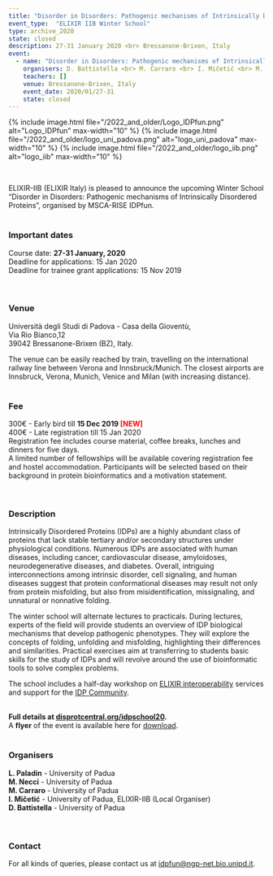 ```yaml
---
title: "Disorder in Disorders: Pathogenic mechanisms of Intrinsically Disordered Proteins"
event_type:  "ELIXIR IIB Winter School"
type: archive_2020
state: closed
description: 27-31 January 2020 <br> Bressanone-Brixen, Italy
event:
  - name: "Disorder in Disorders: Pathogenic mechanisms of Intrinsically Disordered Proteins"
    organisers: D. Battistella <br> M. Carraro <br> I. Mičetić <br> M. Necci <br> L. Paladin   
    teachers: []
    venue: Bressanone-Brixen, Italy
    event_date: 2020/01/27-31
    state: closed
---
```


{% include image.html file="/2022_and_older/Logo_IDPfun.png" alt="Logo_IDPfun" max-width="10" %}
{% include image.html file="/2022_and_older/logo_uni_padova.png" alt="logo_uni_padova" max-width="10" %}
{% include image.html file="/2022_and_older/logo_iib.png" alt="logo_iib" max-width="10" %}


<br>

ELIXIR-IIB (ELIXIR Italy) is pleased to announce the upcoming Winter School “Disorder in Disorders: Pathogenic mechanisms of Intrinsically Disordered Proteins”,
organised by MSCA-RISE IDPfun.
<br>
<br>

### Important dates
Course date: <b>27-31 January, 2020 </b> <br>
Deadline for applications:  15 Jan 2020 <br>
Deadline for trainee grant applications: 15 Nov 2019 <br>
<br>
<br>

### Venue
Università degli Studi di Padova -  Casa della Gioventù,<br>
Via Rio Bianco,12<br>
39042 Bressanone-Brixen (BZ), Italy.<br>

The venue can be easily reached by train, travelling on the international railway line between Verona and Innsbruck/Munich. The closest airports are Innsbruck, Verona, Munich, Venice and Milan (with increasing distance).
<br>
<br>

### Fee
300€ - Early bird till **15 Dec 2019 <font color='red'>[NEW]</font>**<br>
400€ - Late registration till 15 Jan 2020<br>
Registration fee includes course material, coffee breaks, lunches and dinners for five days.<br>
A limited number of fellowships will be available covering registration fee and hostel accommodation. Participants will be selected based on their background in protein bioinformatics and a motivation statement.<br>
<br>
<br>

### Description 
Intrinsically Disordered Proteins (IDPs) are a highly abundant class of proteins that lack stable tertiary and/or secondary structures under physiological conditions. Numerous IDPs are associated with human diseases, including cancer, cardiovascular disease, amyloidoses, neurodegenerative diseases, and diabetes. Overall, intriguing interconnections among intrinsic disorder, cell signaling, and human diseases suggest that protein conformational diseases may result not only from protein misfolding, but also from misidentification, missignaling, and unnatural or nonnative folding.

The winter school will alternate lectures to practicals. During lectures, experts of the field will provide students an overview of IDP biological mechanisms that develop pathogenic phenotypes. They will explore the concepts of folding, unfolding and misfolding, highlighting their differences and similarities. Practical exercises aim at transferring to students basic skills for the study of IDPs and will revolve around the use of bioinformatic tools to solve complex problems.

The school includes a half-day workshop on [ELIXIR interoperability](https://elixir-europe.org/platforms/interoperability) services and support for the [IDP Community](https://elixir-europe.org/communities/intrinsically-disordered-proteins).<br>
<br>

**Full details at [disprotcentral.org/idpschool20](http://disprotcentral.org/idpschool20).**<br>
A **flyer** of the event is available here for [download](http://disprotcentral.org/assets/docs/Flyer-Brixen20.pdf).<br>
<br>


### Organisers
**L. Paladin** - University of Padua<br>
**M. Necci** - University of Padua<br>
**M. Carraro** - University of Padua<br>
**I. Mičetić** - University of Padua, ELIXIR-IIB (Local Organiser)<br>
**D. Battistella** - University of Padua<br>
<br>
<br>

### Contact
For all kinds of queries, please contact us at <idpfun@ngp-net.bio.unipd.it>. 
<br>
<br>

